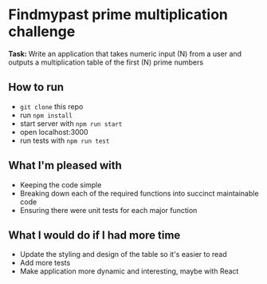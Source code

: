 # Findmypast prime multiplication challenge

<strong>Task: </strong> Write an application that takes numeric input (N) from a user and outputs a multiplication table of the first (N) prime numbers

## How to run 
- `git clone` this repo
- run `npm install`
- start server with `npm run start`
- open localhost:3000
- run tests with `npm run test`

## What I'm pleased with
- Keeping the code simple 
- Breaking down each of the required functions into succinct maintainable code
- Ensuring there were unit tests for each major function

## What I would do if I had more time
- Update the styling and design of the table so it's easier to read
- Add more tests
- Make application more dynamic and interesting, maybe with React
